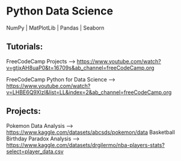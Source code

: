 # Python Data Science
NumPy | MatPlotLib | Pandas | Seaborn

## Tutorials:
FreeCodeCamp Projects --> https://www.youtube.com/watch?v=gtjxAH8uaP0&t=16709s&ab_channel=freeCodeCamp.org

FreeCodeCamp Python for Data Science --> https://www.youtube.com/watch?v=LHBE6Q9XlzI&list=LL&index=2&ab_channel=freeCodeCamp.org

## Projects:
Pokemon Data Analysis --> https://www.kaggle.com/datasets/abcsds/pokemon/data
Basketball Birthday Paradox Analysis --> https://www.kaggle.com/datasets/drgilermo/nba-players-stats?select=player_data.csv
  

